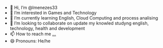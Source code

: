 - 👋 Hi, I’m @lmenezes33
- 👀 I’m interested in Games and Technology
- 🌱 I’m currently learning English, Cloud Computing and process analising
- 💞️ I’m looking to collaborate on update my knowled studyng english, technology, health and development 
- 📫 How to reach me [...](https://www.linkedin.com/in/lucasnascimentodemenezes/)
- 😄 Pronouns: He/he

<!---
Casado com a Néia, Pai do Ben, descendente de avós indígenas e pretos, filho de pais pardos embora registrado como uma pessoa 'branca'. Graduado em 'Sistemas da Informação' atuando como analista de suporte ao usuário N2 Field a mais de 11 anos sendo este atendimento focado a usuários VIP, realizando formatação e backup de microcomputadores Windows, homologação e instalação de softwares, cotação de serviços de fornecedores e equipamentos de TI, controle de estoque de equipamentos, apoiando no gerenciamento de equipe N1 para eventuais dúvidas e nutrição de base de conhecimento conforme recomendações do framework ITIL. Conhecimentos em consultas de BD SQL, acesso remoto a equipamentos Windows e Linux, instalação de impressoras locais e IP, configuração de ramais SIP e AVAYA, administração de PABX, conhecimentos em cloud computing (AWS, GCP e AZURE) e outras especialidades de estudos em tecnologia da informação.
--->
